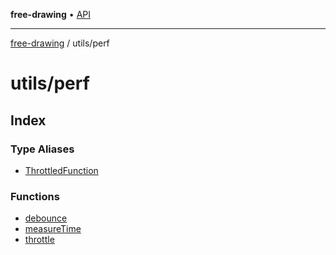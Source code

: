 **free-drawing** • [API](../../README.md)

***

[free-drawing](../../README.md) / utils/perf

# utils/perf

## Index

### Type Aliases

- [ThrottledFunction](type-aliases/ThrottledFunction.md)

### Functions

- [debounce](functions/debounce.md)
- [measureTime](functions/measureTime.md)
- [throttle](functions/throttle.md)
